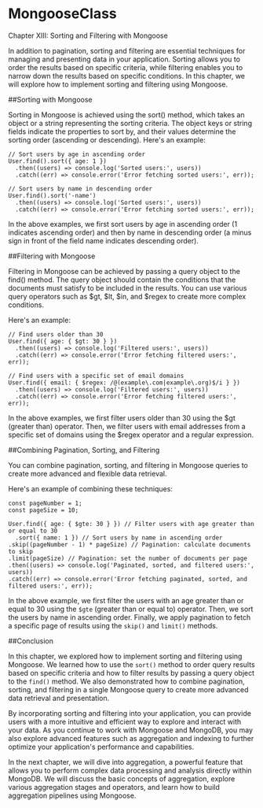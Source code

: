 # MongooseClass

Chapter XIII: Sorting and Filtering with Mongoose

In addition to pagination, sorting and filtering are essential techniques for managing and presenting data in your application. Sorting allows you to order the results based on specific criteria, while filtering enables you to narrow down the results based on specific conditions. In this chapter, we will explore how to implement sorting and filtering using Mongoose.

##Sorting with Mongoose

Sorting in Mongoose is achieved using the sort() method, which takes an object or a string representing the sorting criteria. The object keys or string fields indicate the properties to sort by, and their values determine the sorting order (ascending or descending). Here's an example:

```
// Sort users by age in ascending order
User.find().sort({ age: 1 })
  .then((users) => console.log('Sorted users:', users))
  .catch((err) => console.error('Error fetching sorted users:', err));

// Sort users by name in descending order
User.find().sort('-name')
  .then((users) => console.log('Sorted users:', users))
  .catch((err) => console.error('Error fetching sorted users:', err));

```

In the above examples, we first sort users by age in ascending order (1 indicates ascending order) and then by name in descending order (a minus sign in front of the field name indicates descending order).

##Filtering with Mongoose

Filtering in Mongoose can be achieved by passing a query object to the find() method. The query object should contain the conditions that the documents must satisfy to be included in the results. You can use various query operators such as $gt, $lt, $in, and $regex to create more complex conditions. 

Here's an example:

```
// Find users older than 30
User.find({ age: { $gt: 30 } })
  .then((users) => console.log('Filtered users:', users))
  .catch((err) => console.error('Error fetching filtered users:', err));

// Find users with a specific set of email domains
User.find({ email: { $regex: /@(example\.com|example\.org)$/i } })
  .then((users) => console.log('Filtered users:', users))
  .catch((err) => console.error('Error fetching filtered users:', err));

```

In the above examples, we first filter users older than 30 using the $gt (greater than) operator. Then, we filter users with email addresses from a specific set of domains using the $regex operator and a regular expression.

##Combining Pagination, Sorting, and Filtering

You can combine pagination, sorting, and filtering in Mongoose queries to create more advanced and flexible data retrieval. 

Here's an example of combining these techniques:

```
const pageNumber = 1;
const pageSize = 10;

User.find({ age: { $gte: 30 } }) // Filter users with age greater than or equal to 30
  .sort({ name: 1 }) // Sort users by name in ascending order
.skip((pageNumber - 1) * pageSize) // Pagination: calculate documents to skip
.limit(pageSize) // Pagination: set the number of documents per page
.then((users) => console.log('Paginated, sorted, and filtered users:', users))
.catch((err) => console.error('Error fetching paginated, sorted, and filtered users:', err));

```

In the above example, we first filter the users with an age greater than or equal to 30 using the `$gte` (greater than or equal to) operator. Then, we sort the users by name in ascending order. Finally, we apply pagination to fetch a specific page of results using the `skip()` and `limit()` methods.

##Conclusion

In this chapter, we explored how to implement sorting and filtering using Mongoose. We learned how to use the `sort()` method to order query results based on specific criteria and how to filter results by passing a query object to the `find()` method. We also demonstrated how to combine pagination, sorting, and filtering in a single Mongoose query to create more advanced data retrieval and presentation.

By incorporating sorting and filtering into your application, you can provide users with a more intuitive and efficient way to explore and interact with your data. As you continue to work with Mongoose and MongoDB, you may also explore advanced features such as aggregation and indexing to further optimize your application's performance and capabilities.

In the next chapter, we will dive into aggregation, a powerful feature that allows you to perform complex data processing and analysis directly within MongoDB. We will discuss the basic concepts of aggregation, explore various aggregation stages and operators, and learn how to build aggregation pipelines using Mongoose.





